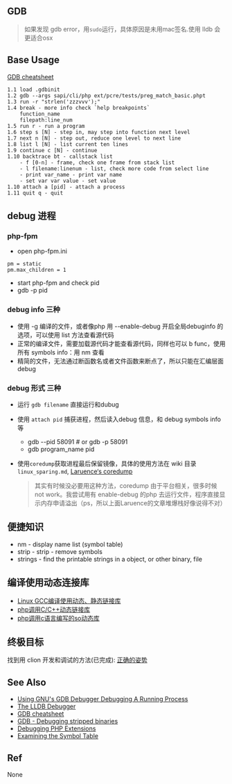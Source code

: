 GDB
---
> 如果发现 gdb error，用`sudo`运行，具体原因是未用mac签名.使用 lldb 会更适合osx

## Base Usage
[GDB cheatsheet](http://darkdust.net/files/GDB%20Cheat%20Sheet.pdf)
```
1.1 load .gdbinit
1.2 gdb --args sapi/cli/php ext/pcre/tests/preg_match_basic.phpt
1.3 run -r "strlen('zzzvvv');"
1.4 break - more info check `help breakpoints`
    function_name
    filepath:line_num
1.5 run r - run a program
1.6 step s [N] - step in, may step into function next level
1.7 next n [N] - step out, reduce one level to next line 
1.8 list l [N] - list current ten lines
1.9 continue c [N] - continue
1.10 backtrace bt - callstack list
    - f [0-n] - frame, check one frame from stack list
    - l filename:linenum - list, check more code from select line
    - print var_name - print var name
    - set var var value - set value
1.10 attach a [pid] - attach a process
1.11 quit q - quit

```

## debug 进程

### php-fpm
- open php-fpm.ini
```
pm = static
pm.max_children = 1
```
- start php-fpm and check pid
- gdb -p pid

### debug info 三种
- 使用 -g 编译的文件，或者像php 用 --enable-debug 开启全局debuginfo 的选项，可以使用 list 方法查看源代码
- 正常的编译文件，需要加载源代码才能查看源代码，同样也可以 b func，使用所有 symbols info：用 nm 查看
- 精简的文件，无法通过断函数名或者文件函数来断点了，所以只能在汇编层面debug

### debug 形式 三种
- 运行 `gdb filename` 直接运行和dubug
- 使用 `attach pid` 捕获进程，然后读入debug 信息，和 debug symbols info 等
    - gdb --pid 58091 # or gdb -p 58091
    - gdb program_name pid
- 使用`coredump`获取进程最后保留镜像，具体的使用方法在 wiki 目录 `linux_sparing.md`, [Laruence‘s coredump](http://www.laruence.com/2011/06/23/2057.html)

    > 其实有时候没必要用这种方法，coredump 由于平台相关，很多时候 not work。我尝试用有 enable-debug 的php 去运行文件，程序直接显示内存申请溢出（ps，所以上面Laruence的文章堆爆栈好像说得不对）


## 便捷知识
- nm      - display name list (symbol table)
- strip   - strip - remove symbols
- strings - find the printable strings in a object, or other binary, file

## 编译使用动态连接库
- [Linux GCC编译使用动态、静态链接库](http://blog.csdn.net/a600423444/article/details/7206015)
- [php调用C/C++动态链接库](http://www.jianshu.com/p/9a64df6bb7af)
- [php调用c语言编写的so动态库](http://blog.csdn.net/wzhwho/article/details/6949297)

## 终极目标
找到用 clion 开发和调试的方法(已完成): [正确的姿势](https://segmentfault.com/q/1010000004360090)

## See Also
- [Using GNU's GDB Debugger Debugging A Running Process](http://dirac.org/linux/gdb/06-Debugging_A_Running_Process.php)
- [The LLDB Debugger](http://lldb.llvm.org/lldb-gdb.html)
- [GDB cheatsheet](http://darkdust.net/files/GDB%20Cheat%20Sheet.pdf)
- [GDB - Debugging stripped binaries](http://felix.abecassis.me/2012/08/gdb-debugging-stripped-binaries/)
- [Debugging PHP Extensions](https://github.com/rcousens/packer-php7-dev/blob/master/doc/02-debug-php-extension.md)
- [Examining the Symbol Table](https://ftp.gnu.org/old-gnu/Manuals/gdb-5.1.1/html_node/gdb_109.html)


## Ref
None
